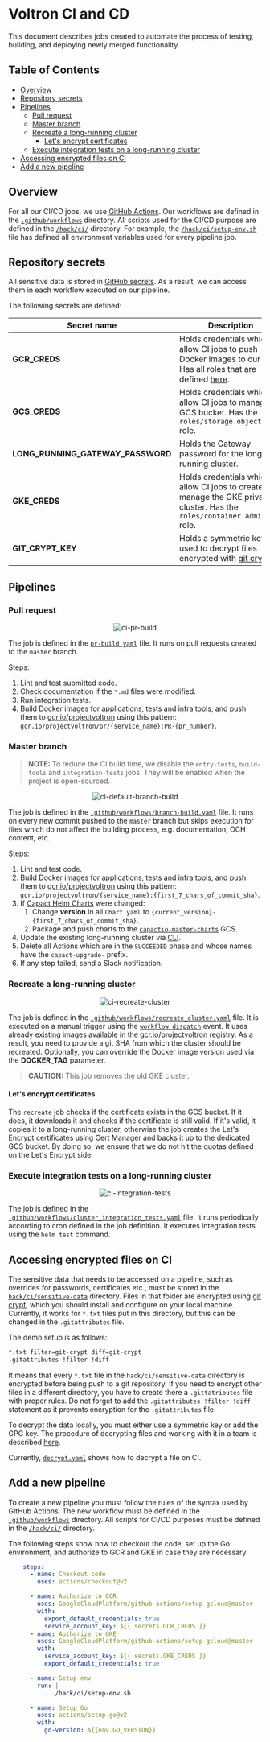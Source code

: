 #  Voltron CI and CD

This document describes jobs created to automate the process of testing, building, and deploying newly merged functionality.

##  Table of Contents

<!-- toc -->

- [Overview](#overview)
- [Repository secrets](#repository-secrets)
- [Pipelines](#pipelines)
  * [Pull request](#pull-request)
  * [Master branch](#master-branch)
  * [Recreate a long-running cluster](#recreate-a-long-running-cluster)
    + [Let's encrypt certificates](#lets-encrypt-certificates)
  * [Execute integration tests on a long-running cluster](#execute-integration-tests-on-a-long-running-cluster)
- [Accessing encrypted files on CI](#accessing-encrypted-files-on-ci)
- [Add a new pipeline](#add-a-new-pipeline)

<!-- tocstop -->

##  Overview

For all our CI/CD jobs, we use [GitHub Actions](https://docs.github.com/en/free-pro-team@latest/actions). Our workflows are defined in the [`.github/workflows`](../.github/workflows) directory. All scripts used for the CI/CD purpose are defined in the [`/hack/ci/`](../hack/ci) directory. For example, the [`/hack/ci/setup-env.sh`](../hack/ci/setup-env.sh) file has defined all environment variables used for every pipeline job.

##  Repository secrets

All sensitive data is stored in [GitHub secrets](https://docs.github.com/en/free-pro-team@latest/actions/reference/encrypted-secrets). As a result, we can access them in each workflow executed on our pipeline.

The following secrets are defined:

| Secret name                       | Description                                                                                                                                                                                           |
|-----------------------------------|-------------------------------------------------------------------------------------------------------------------------------------------------------------------------------------------------------|
| **GCR_CREDS**                     | Holds credentials which allow CI jobs to push Docker images to our GCR. Has all roles that are defined [here](https://cloud.google.com/container-registry/docs/access-control#permissions_and_roles). |
| **GCS_CREDS**                     | Holds credentials which allow CI jobs to manage GCS bucket. Has the `roles/storage.objectAdmin` role.                                                                                                 |
| **LONG_RUNNING_GATEWAY_PASSWORD** | Holds the Gateway password for the long-running cluster.                                                                                                                                                  |
| **GKE_CREDS**                     | Holds credentials which allow CI jobs to create and manage the GKE private cluster. Has the `roles/container.admin` role.                                                                             |
| **GIT_CRYPT_KEY**                 | Holds a symmetric key used to decrypt files encrypted with [git crypt](https://github.com/AGWA/git-crypt).                                                                                            |

##  Pipelines

###  Pull request

<p align="center"><img alt="ci-pr-build" src="./assets/ci-pr-build.svg" /></p>

The job is defined in the [`pr-build.yaml`](../.github/workflows/pr-build.yaml) file. It runs on pull requests created to the `master` branch.

Steps:

1. Lint and test submitted code.
1. Check documentation if the `*.md` files were modified. 
1. Run integration tests.
1. Build Docker images for applications, tests and infra tools, and push them to [gcr.io/projectvoltron](https://gcr.io/projectvoltron) using this pattern: `gcr.io/projectvoltron/pr/{service_name}:PR-{pr_number}`.

###  Master branch

> **NOTE:** To reduce the CI build time, we disable the `entry-tests`, `build-tools` and `integration-tests` jobs. They will be enabled when the project is open-sourced.

<p align="center"><img alt="ci-default-branch-build" src="./assets/ci-default-branch-build.svg" /></p>

The job is defined in the [`.github/workflows/branch-build.yaml`](../.github/workflows/branch-build.yaml) file. It runs on every new commit pushed to the `master` branch but skips execution for files which do not affect the building process, e.g. documentation, OCH content, etc.

Steps:

1. Lint and test code.
1. Build Docker images for applications, tests and infra tools, and push them to [gcr.io/projectvoltron](https://gcr.io/projectvoltron) using this pattern: `gcr.io/projectvoltron/{service_name}:{first_7_chars_of_commit_sha}`.
1. If [Capact Helm Charts](../deploy/kubernetes/charts) were changed:
   1. Change **version** in all `Chart.yaml` to `{current_version}-{first_7_chars_of_commit_sha}`.
   1. Package and push charts to the [`capactio-master-charts`](https://storage.googleapis.com/capactio-master-charts) GCS.   
1. Update the existing long-running cluster via [CLI](../cmd/ocftool/docs/ocftool_upgrade.md).
1. Delete all Actions which are in the `SUCCEEDED` phase and whose names have the `capact-upgrade-` prefix. 
1. If any step failed, send a Slack notification.

###  Recreate a long-running cluster

<p align="center"><img alt="ci-recreate-cluster" src="./assets/ci-recreate-cluster.svg" /></p>

The job is defined in the [`.github/workflows/recreate_cluster.yaml`](../.github/workflows/recreate_cluster.yaml) file. It is executed on a manual trigger using the [`workflow_dispatch`](https://github.blog/changelog/2020-07-06-github-actions-manual-triggers-with-workflow_dispatch/) event. It uses already existing images available in the [gcr.io/projectvoltron](https://gcr.io/projectvoltron) registry. As a result, you need to provide a git SHA from which the cluster should be recreated. Optionally, you can override the Docker image version used via the **DOCKER_TAG** parameter.

> **CAUTION:** This job removes the old GKE cluster.

####  Let's encrypt certificates

The `recreate` job checks if the certificate exists in the GCS bucket. If it does, it downloads it and checks if the certificate is still valid. If it's valid, it copies it to a long-running cluster, otherwise the job creates the Let's Encrypt certificates using Cert Manager and backs it up to the dedicated GCS bucket. By doing so, we ensure that we do not hit the quotas defined on the Let's Encrypt side.

###  Execute integration tests on a long-running cluster

<p align="center"><img alt="ci-integration-tests" src="./assets/ci-integration-tests.svg" /></p>

The job is defined in the [`.github/workflows/cluster_integration_tests.yaml`](../.github/workflows/cluster_integration_tests.yaml) file. It runs periodically according to cron defined in the job definition. It executes integration tests using the `helm test` command.

##  Accessing encrypted files on CI

The sensitive data that needs to be accessed on a pipeline, such as overrides for passwords, certificates etc., must be stored in the [`hack/ci/sensitive-data`](../hack/ci/sensitive-data) directory. Files in that folder are encrypted using [git crypt](https://github.com/AGWA/git-crypt), which you should install and configure on your local machine. Currently, it works for `*.txt` files put in this directory, but this can be changed in the `.gitattributes` file.

The demo setup is as follows:

```bash
*.txt filter=git-crypt diff=git-crypt
.gitattributes !filter !diff
```

It means that every `*.txt` file in the `hack/ci/sensitive-data` directory is encrypted before being push to a git repository. If you need to encrypt other files in a different directory, you have to create there a `.gittatributes` file with proper rules. Do not forget to add the `.gitattributes !filter !diff` statement as it prevents encryption for the `.gitattributes` file.

To decrypt the data locally, you must either use a symmetric key or add the GPG key. The procedure of decrypting files and working with it in a team is described [here](https://buddy.works/guides/git-crypt#working-in-team-with-git-crypt).

Currently, [`decrypt.yaml`](../.github/workflows/decrypt.yaml) shows how to decrypt a file on CI.

##  Add a new pipeline

To create a new pipeline you must follow the rules of the syntax used by GitHub Actions. The new workflow must be defined in the [`.github/workflows`](../.github/workflows) directory. All scripts for CI/CD purposes must be defined in the [`/hack/ci/`](../hack/ci) directory.

The following steps show how to checkout the code, set up the Go environment, and authorize to GCR and GKE in case they are necessary.

```yaml
    steps:    
      - name: Checkout code
        uses: actions/checkout@v2

      - name: Authorize to GCR
        uses: GoogleCloudPlatform/github-actions/setup-gcloud@master
        with:
          export_default_credentials: true
          service_account_key: ${{ secrets.GCR_CREDS }}
      - name: Authorize to GKE
        uses: GoogleCloudPlatform/github-actions/setup-gcloud@master
        with:
          service_account_key: ${{ secrets.GKE_CREDS }}
          export_default_credentials: true

      - name: Setup env
        run: |
          . ./hack/ci/setup-env.sh

      - name: Setup Go
        uses: actions/setup-go@v2
        with:
          go-version: ${{env.GO_VERSION}}
```

